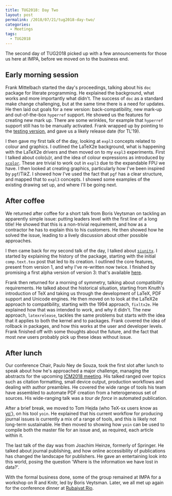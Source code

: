 ```yaml
---
title: TUG2018: Day Two
layout: post
permalink: /2018/07/21/tug2018-day-two/
categories:
  - Meetings
tags:
  - TUG2018
---
```

The second day of TUG2018 picked up with a few announcements for those us here at IMPA, before we moved on to the business end.

## Early morning session

Frank Mittelbach started the day's proceedings, talking about his `doc` package for literate programming. He explained the background, what works and more importantly what didn't.  The success of `doc` as a standard make change challenging, but at the same time there is a need for updates. He then laid out goals for a new version: back-compatibility, new mark-up and out-of-the-box `hyperref` support. He showed us the features for creating new mark up. There are some wrinkles, for example that `hyperref` support still has to be manually activated. Frank wrapped up by pointing to the [testing version](https://github.com/FrankMittelbach/fmitex), and gave us a likely release date (for TL'19).

I then gave my first talk of the day, looking at `expl3` concepts related to colour and graphics. I outlined the LaTeX2e background, what is happening with the LaTeX2e drivers and then moved on to my `expl3` experiments. First I talked about colo(u)r, and the idea of colour expressions as introduced by [`xcolor`](https://ctan.org/pkg/xcolor). These are trivial to work out in `expl3` due to the expandable FPU we have. I then looked at creating graphics, particularly how I've been inspired by `pgf`/Ti<em>k</em>Z. I showed how I've used the fact that `pgf` has a clear structure, and mapped that to `expl3` concepts. I showed some examples of the existing drawing set up, and where I'll be going next.

## After coffee

We returned after coffee for a short talk from Boris Veytsman on tackling an apparently simple issue: putting leaders level with the first line of a long title! He showed that this is a non-trivial requirement, and how as a contractor he has to explain this to his customers. He then showed how he solved the issue, leading to a lively discussion about other possible approaches.

I then came back for my second talk of the day, I talked about [`siunitx`](https://ctan.org/pkg/siunitx). I started by explaining the history of the package, starting with the initial `comp.text.tex` post that led to its creation. I outlined the core features, present from version 1, and why I've re-written now twice. I finished by promising a first alpha version of version 3: that's available [here](/wp-content/uploads/2018/07/siunitx.zip).

Frank then returned for a morning of symmetry, talking about compatibility requirements. He talked about the historical situation, starting from Knuth's introduction of TeX and taking us through the development of LaTeX, PDF support and Unicode engines. He then moved on to look at the LaTeX2e approach to compatibility, starting with the 1994 approach, `fixltx2e`. He explained how that was intended to work, and why it didn't. The new approach, `latexrelease`, tackles the same problems but starts with the idea that it applies to both the kernel and to packages. Frank covered the idea of rollback in packages, and how this works at the user and developer levels. Frank finished off with some thoughts about the future, and the fact that most _new_ users probably pick up these ideas without issue.

## After lunch

Our conference Chair, Paulo Ney de Souza, took the first slot after lunch to speak about how he's approached a major challenge, managing the abstracts for the upcoming [ICM2018 meeting](http://www.icm2018.org/portal/en/home). His talked ranged over topics such as citation formatting, small device output, production workflows and dealing with author preambles. He covered the wide range of tools his team have assembled to automate PDF creation from a heterogeneous set of sources. His wide-ranging talk was a _tour de force_ in automated publication.

After a brief break, we moved to Tom Hejda (who TeX-sx users know as [yo'](https://tex.stackexchange.com/users/11002/yo)), on his tool `yoin`. He explained that his current workflow for producing journal issues is currently a mix of a range of tools, and this is likely not long-term sustainable. He then moved to showing how `yoin` can be used to compile both the master file for an issue and, as required, each article within it.

The last talk of the day was from Joachim Heinze, formerly of Springer. He talked about journal publishing, and how online accessibility of publications has changed the landscape for publishers. He gave an entertaining look into this world, posing the question 'Where is the information we have lost in data?'.

With the formal business done, some of the group remained at  IMPA for a workshop on R and Knitr, led by Boris Veytsman. Later, we all met up again for the conference dinner at [Rubaiyat Rio](http://www.gruporubaiyat.com/).
